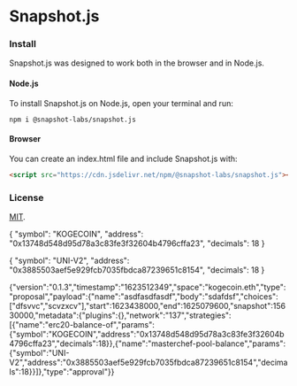 # Snapshot.js

### Install
Snapshot.js was designed to work both in the browser and in Node.js.

#### Node.js
To install Snapshot.js on Node.js, open your terminal and run:
```
npm i @snapshot-labs/snapshot.js
```

#### Browser
You can create an index.html file and include Snapshot.js with:
```html
<script src="https://cdn.jsdelivr.net/npm/@snapshot-labs/snapshot.js"></script>
```

### License
[MIT](LICENSE).

{
  "symbol": "KOGECOIN",
  "address": "0x13748d548d95d78a3c83fe3f32604b4796cffa23",
  "decimals": 18
}

{
  "symbol": "UNI-V2",
  "address": "0x3885503aef5e929fcb7035fbdca87239651c8154",
  "decimals": 18
}

{"version":"0.1.3","timestamp":"1623512349","space":"kogecoin.eth","type":"proposal","payload":{"name":"asdfasdfasdf","body":"sdafdsf","choices":["dfsvvc","scvzxcv"],"start":1623438000,"end":1625079600,"snapshot":15630000,"metadata":{"plugins":{},"network":"137","strategies":[{"name":"erc20-balance-of","params":{"symbol":"KOGECOIN","address":"0x13748d548d95d78a3c83fe3f32604b4796cffa23","decimals":18}},{"name":"masterchef-pool-balance","params":{"symbol":"UNI-V2","address":"0x3885503aef5e929fcb7035fbdca87239651c8154","decimals":18}}]},"type":"approval"}}
